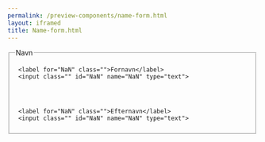 ```yaml
--- 
permalink: /preview-components/name-form.html
layout: iframed 
title: Name-form.html
---
```






<form class="form-large">
  <fieldset>
    <legend>Navn</legend>
    
      
   
     <label for="NaN" class="">Fornavn</label>
     <input class="" id="NaN" name="NaN" type="text">
  

      
   
     <label for="NaN" class="">Efternavn</label>
     <input class="" id="NaN" name="NaN" type="text">
  


  </fieldset>
</form>
